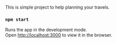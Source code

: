 This is simple project to help planning your travels.

### `npm start`

Runs the app in the development mode.<br />
Open [http://localhost:3000](http://localhost:3000) to view it in the browser.
